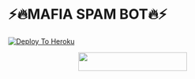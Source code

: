 # ⚡🔥MAFIA SPAM BOT🔥⚡

[![Deploy To Heroku](https://www.herokucdn.com/deploy/button.svg)](https://heroku.com/deploy) 



<p align="center"><a href="https://dashboard.heroku.com/new?template=https://github.com/wastertso/mafia"> <img src="https://img.shields.io/badge/Deploy%20On%20Heroku-black?style=for-the-badge&logo=heroku" width="220" height="38.45"/></a></p>
